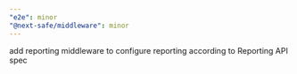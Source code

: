 ```yaml
---
"e2e": minor
"@next-safe/middleware": minor
---
```


add reporting middleware to configure reporting according to Reporting API spec
